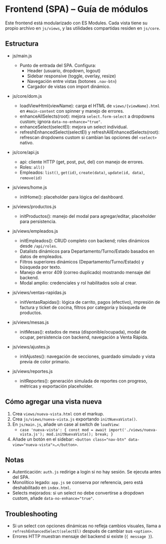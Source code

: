 # Frontend (SPA) – Guía de módulos

Este frontend está modularizado con ES Modules. Cada vista tiene su propio archivo en `js/views`, y las utilidades compartidas residen en `js/core`.

## Estructura

- js/main.js
  - Punto de entrada del SPA. Configura:
    - Header (usuario, dropdown, logout)
    - Sidebar responsive (toggle, overlay, resize)
    - Navegación entre vistas (botones `.nav-btn`)
    - Cargador de vistas con import dinámico.

- js/core/dom.js
  - loadViewHtml(viewName): carga el HTML de `views/{viewName}.html` en `#main-content` con spinner y manejo de errores.
  - enhanceAllSelects(root): mejora `select.form-select` a dropdowns custom; ignora `data-no-enhance="true"`.
  - enhanceSelect(selectEl): mejora un select individual.
  - refreshEnhancedSelect(selectEl) y refreshAllEnhancedSelects(root): refrescan dropdowns custom si cambian las opciones del `<select>` nativo.

- js/core/api.js
  - api: cliente HTTP (get, post, put, del) con manejo de errores.
  - Roles: `all()`
  - Empleados: `list()`, `get(id)`, `create(data)`, `update(id, data)`, `remove(id)`

- js/views/home.js
  - initHome(): placeholder para lógica del dashboard.

- js/views/productos.js
  - initProductos(): manejo del modal para agregar/editar, placeholder para persistencia.

- js/views/empleados.js
  - initEmpleados(): CRUD completo con backend; roles dinámicos desde `/api/roles`.
  - Datalists dinámicos para Departamento/Turno/Estado basados en datos de empleados.
  - Filtros superiores dinámicos (Departamento/Turno/Estado) y búsqueda por texto.
  - Manejo de error 409 (correo duplicado) mostrando mensaje del backend.
  - Modal amplio: credenciales y rol habilitados solo al crear.

- js/views/ventas-rapidas.js
  - initVentasRapidas(): lógica de carrito, pagos (efectivo), impresión de factura y ticket de cocina, filtros por categoría y búsqueda de productos.

- js/views/mesas.js
  - initMesas(): estados de mesa (disponible/ocupada), modal de ocupar, persistencia con backend, navegación a Venta Rápida.

- js/views/ajustes.js
  - initAjustes(): navegación de secciones, guardado simulado y vista previa de color primario.

- js/views/reportes.js
  - initReportes(): generación simulada de reportes con progreso, métricas y exportación placeholder.

## Cómo agregar una vista nueva
1. Crea `views/nueva-vista.html` con el markup.
2. Crea `js/views/nueva-vista.js` exportando `initNuevaVista()`.
3. En `js/main.js`, añade un case al switch de `loadView`:
   - `case 'nueva-vista': { const mod = await import('./views/nueva-vista.js'); mod.initNuevaVista(); break; }`
4. Añade un botón en el sidebar: `<button class="nav-btn" data-view="nueva-vista">…</button>`.

## Notas
- Autenticación: `auth.js` redirige a login si no hay sesión. Se ejecuta antes del SPA.
- Monolítico legado: `app.js` se conserva por referencia, pero está deshabilitado en `index.html`.
- Selects mejorados: si un select no debe convertirse a dropdown custom, añade `data-no-enhance="true"`.

## Troubleshooting
- Si un select con opciones dinámicas no refleja cambios visuales, llama a `refreshEnhancedSelect(selectEl)` después de cambiar sus `<option>`.
- Errores HTTP muestran mensaje del backend si existe (`{ message }`).

